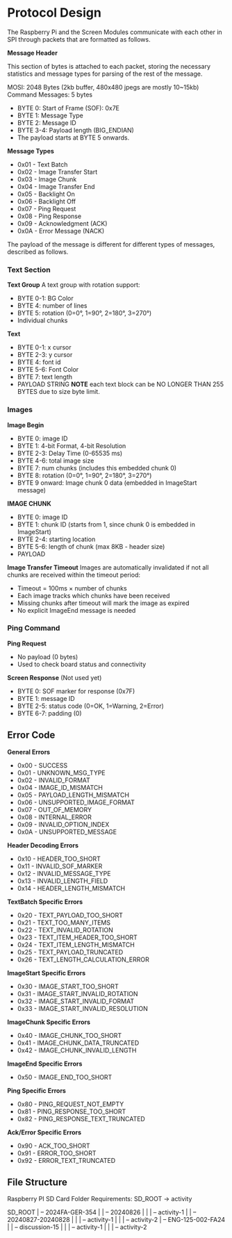 # Protocol Design

The Raspberry Pi and the Screen Modules communicate with each other in SPI through packets that are formatted as follows. 

**Message Header**

This section of bytes is attached to each packet, storing the necessary statistics and message types for parsing of the rest of the message. 

MOSI: 2048 Bytes (2kb buffer, 480x480 jpegs are mostly 10~15kb)
Command Messages: 5 bytes
- BYTE 0: Start of Frame (SOF): 0x7E
- BYTE 1: Message Type
- BYTE 2: Message ID
- BYTE 3-4: Payload length (BIG_ENDIAN)
- The payload starts at BYTE 5 onwards. 

**Message Types**
- 0x01 - Text Batch
- 0x02 - Image Transfer Start
- 0x03 - Image Chunk
- 0x04 - Image Transfer End
- 0x05 - Backlight On
- 0x06 - Backlight Off
- 0x07 - Ping Request
- 0x08 - Ping Response
- 0x09 - Acknowledgment (ACK)
- 0x0A - Error Message (NACK)

The payload of the message is different for different types of messages, described as follows. 

### Text Section
**Text Group**
A text group with rotation support:
- BYTE 0-1: BG Color
- BYTE 4: number of lines
- BYTE 5: rotation (0=0°, 1=90°, 2=180°, 3=270°)
- Individual chunks 

**Text**

- BYTE 0-1: x cursor
- BYTE 2-3: y cursor
- BYTE 4: font id
- BYTE 5-6: Font Color
- BYTE 7: text length
- PAYLOAD STRING
**NOTE** each text block can be NO LONGER THAN 255 BYTES due to size byte limit. 

### Images
**Image Begin**
- BYTE 0: image ID
- BYTE 1: 4-bit Format, 4-bit Resolution
- BYTE 2-3: Delay Time (0-65535 ms)
- BYTE 4-6: total image size
- BYTE 7: num chunks (includes this embedded chunk 0)
- BYTE 8: rotation (0=0°, 1=90°, 2=180°, 3=270°)
- BYTE 9 onward: Image chunk 0 data (embedded in ImageStart message)

**IMAGE CHUNK**
- BYTE 0: image ID
- BYTE 1: chunk ID (starts from 1, since chunk 0 is embedded in ImageStart)
- BYTE 2-4: starting location
- BYTE 5-6: length of chunk (max 8KB - header size)
- PAYLOAD

**Image Transfer Timeout**
Images are automatically invalidated if not all chunks are received within the timeout period:
- Timeout = 100ms × number of chunks
- Each image tracks which chunks have been received
- Missing chunks after timeout will mark the image as expired
- No explicit ImageEnd message is needed

### Ping Command

**Ping Request**
- No payload (0 bytes)
- Used to check board status and connectivity

**Screen Response** (Not used yet)
- BYTE 0: SOF marker for response (0x7F)
- BYTE 1: message ID
- BYTE 2-5: status code (0=OK, 1=Warning, 2=Error)
- BYTE 6-7: padding (0)

## Error Code

**General Errors**
- 0x00 - SUCCESS
- 0x01 - UNKNOWN_MSG_TYPE
- 0x02 - INVALID_FORMAT
- 0x04 - IMAGE_ID_MISMATCH
- 0x05 - PAYLOAD_LENGTH_MISMATCH
- 0x06 - UNSUPPORTED_IMAGE_FORMAT
- 0x07 - OUT_OF_MEMORY
- 0x08 - INTERNAL_ERROR
- 0x09 - INVALID_OPTION_INDEX
- 0x0A - UNSUPPORTED_MESSAGE

**Header Decoding Errors**
- 0x10 - HEADER_TOO_SHORT
- 0x11 - INVALID_SOF_MARKER
- 0x12 - INVALID_MESSAGE_TYPE
- 0x13 - INVALID_LENGTH_FIELD
- 0x14 - HEADER_LENGTH_MISMATCH

**TextBatch Specific Errors**
- 0x20 - TEXT_PAYLOAD_TOO_SHORT
- 0x21 - TEXT_TOO_MANY_ITEMS
- 0x22 - TEXT_INVALID_ROTATION
- 0x23 - TEXT_ITEM_HEADER_TOO_SHORT
- 0x24 - TEXT_ITEM_LENGTH_MISMATCH
- 0x25 - TEXT_PAYLOAD_TRUNCATED
- 0x26 - TEXT_LENGTH_CALCULATION_ERROR

**ImageStart Specific Errors**
- 0x30 - IMAGE_START_TOO_SHORT
- 0x31 - IMAGE_START_INVALID_ROTATION
- 0x32 - IMAGE_START_INVALID_FORMAT
- 0x33 - IMAGE_START_INVALID_RESOLUTION

**ImageChunk Specific Errors**
- 0x40 - IMAGE_CHUNK_TOO_SHORT
- 0x41 - IMAGE_CHUNK_DATA_TRUNCATED
- 0x42 - IMAGE_CHUNK_INVALID_LENGTH

**ImageEnd Specific Errors**
- 0x50 - IMAGE_END_TOO_SHORT

**Ping Specific Errors**
- 0x80 - PING_REQUEST_NOT_EMPTY
- 0x81 - PING_RESPONSE_TOO_SHORT
- 0x82 - PING_RESPONSE_TEXT_TRUNCATED

**Ack/Error Specific Errors**
- 0x90 - ACK_TOO_SHORT
- 0x91 - ERROR_TOO_SHORT
- 0x92 - ERROR_TEXT_TRUNCATED


## File Structure

Raspberry PI SD Card Folder Requirements: 
SD_ROOT → activity

SD_ROOT
| – 2024FA-GER-354
|	| – 20240826
| 	|	| – activity-1
|	| – 20240827-20240828
| 	|	| – activity-1
| 	|	| – activity-2
| – ENG-125-002-FA24
|	| – discussion-15
| 	|	| – activity-1
| 	|	| – activity-2
